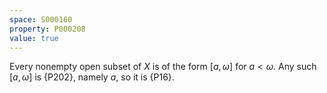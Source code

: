 ```yaml
---
space: S000160
property: P000208
value: true
---
```


Every nonempty open subset of $X$ is of the form $[a,\omega]$ for $a < \omega$. Any such $[a,\omega]$ is
{P202}, namely $a$, so it is {P16}.

